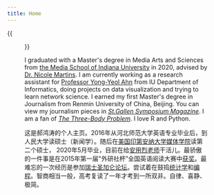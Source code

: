 ```yaml
---
title: Home
---
```


{{<figure src="/media/great_wall_samll.png" title="On the Great Wall in 2017, photo by Jude Wang (王秀全)" width="450">}}

I graduated with a Master's degree in Media Arts and Sciences from [the Media School of Indiana University](https://mediaschool.indiana.edu/index.html) in 2020, advised by [Dr. Nicole Martins](https://mediaschool.indiana.edu/people/profile.html?p=nicomart). I am currently working as a research assistant for [Professor Yong-Yeol Ahn](http://yongyeol.com/) from IU Department of Informatics, doing projects on data visualization and trying to learn network science. I earned my first Master's degree in Journalism from Renmin University of China, Beijing. You can view my journalism pieces in [_St.Gallen Symposium Magazine_](https://www.symposium.org/content?a=75). I am a fan of [_The Three-Body Problem_](https://en.wikipedia.org/wiki/The_Three-Body_Problem_(novel)). I love R and Python. 

这是郝鸿涛的个人主页。2016年从河北师范大学英语专业毕业后，到人民大学读硕士（新闻学）。随后在[美国印第安纳大学媒体学院](https://mediaschool.indiana.edu/index.html)读第二个硕士， 2020年5月毕业，目前在给[安用烈老师](http://yongyeol.com/)干活儿。最骄傲的一件事是在2015年第一届"外研社杯”全国英语阅读大赛中[获奖](/cn/2020/01/06/fltrp-reading-contest/)。最难忘的一次经历是参加[瑞士圣加仑论坛](/cn/2020/01/17/2017-st.gallen-memory/)。尝试着在鼓捣[统计学](/cn/stats/)和[编程](/cn/codes/)。智商相当一般，高考复读了一年才考到一所双非。自律、喜静、极简。

